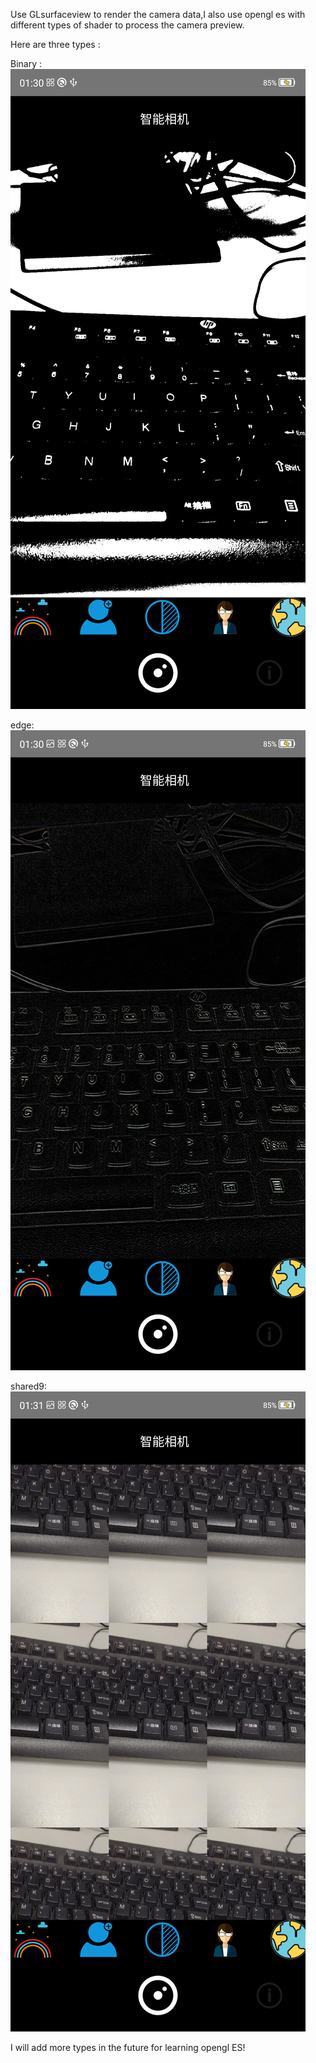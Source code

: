 Use GLsurfaceview to render the camera data,I also use opengl es with different types of shader to process the camera preview.

Here are three types :

Binary :
![Alt text](https://github.com/Frank1481906280/GlCV4Android/blob/master/Screenshots/binary.png)

edge:
![Alt text](https://github.com/Frank1481906280/GlCV4Android/blob/master/Screenshots/edge.png)

shared9:
![Alt text](https://github.com/Frank1481906280/GlCV4Android/blob/master/Screenshots/shared9.png)

I will add more types in the future for learning opengl ES!

